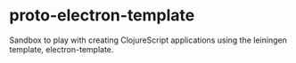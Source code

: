# proto-electron-template

Sandbox to play with creating ClojureScript applications using the leiningen template, electron-template.
